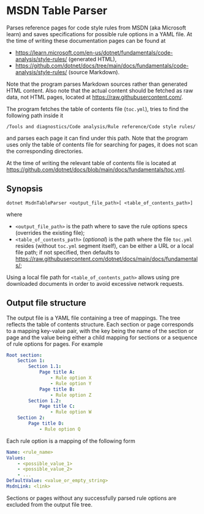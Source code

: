 # MSDN Table Parser

Parses reference pages for code style rules from MSDN (aka Microsoft learn) and saves
specifications for possible rule options in a YAML file. At the time of writing these
documentation pages can be found at

* https://learn.microsoft.com/en-us/dotnet/fundamentals/code-analysis/style-rules/ (generated HTML),
* https://github.com/dotnet/docs/tree/main/docs/fundamentals/code-analysis/style-rules/ (source Markdown).

Note that the program parses Markdown sources rather than generated HTML content. Also note that the actual
content should be fetched as raw data, not HTML pages, located at https://raw.githubusercontent.com/.

The program fetches the table of contents file (`toc.yml`), tries to find the following path inside it

```
/Tools and diagnostics/Code analysis/Rule reference/Code style rules/
```

and parses each page it can find under this path. Note that the program uses only the table of contents file
for searching for pages, it does not scan the corresponding directories.

At the time of writing the relevant table of contents file is located at https://github.com/dotnet/docs/blob/main/docs/fundamentals/toc.yml.

## Synopsis

```
dotnet MsdnTableParser <output_file_path>[ <table_of_contents_path>]
```

where

* `<output_file_path>` is the path where to save the rule options specs (overrides the existing file);
* `<table_of_contents_path>` (_optional_) is the path where the file `toc.yml` resides (without `toc.yml` segment itself),
can be either a URL or a local file path; if not specified, then defaults to https://raw.githubusercontent.com/dotnet/docs/main/docs/fundamentals/;

Using a local file path for `<table_of_contents_path>` allows using pre downloaded documents in order to avoid
excessive network requests.

## Output file structure

The output file is a YAML file containing a tree of mappings. The tree reflects the table of contents structure.
Each section or page corresponds to a mapping key-value pair, with the key being the name of the section or page
and the value being either a child mapping for sections or a sequence of rule options for pages. For example

```yaml
Root section:
    Section 1:
        Section 1.1:
            Page title A:
                - Rule option X
                - Rule option Y
            Page title B:
                - Rule option Z
        Section 1.2:
            Page title C:
                - Rule option W
    Section 2:
        Page title D:
            - Rule option Q
```

Each rule option is a mapping of the following form

```yaml
Name: <rule_name>
Values:
    - <possible_value_1>
    - <possible_value_2>
    - ...
DefaultValue: <value_or_empty_string>
MsdnLink: <link>
```

Sections or pages without any successfully parsed rule options are excluded from the output file tree.
